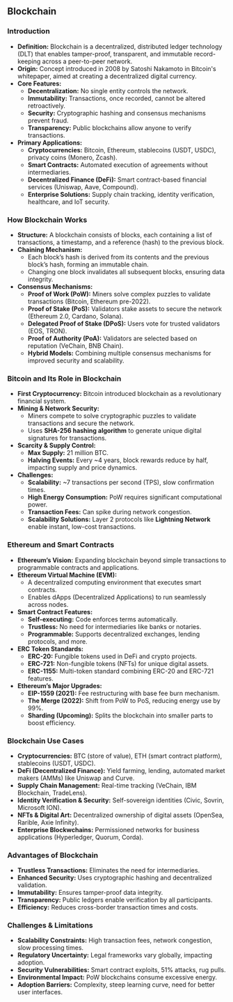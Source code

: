 ## Blockchain
### Introduction

- **Definition:** Blockchain is a decentralized, distributed ledger technology (DLT) that enables tamper-proof, transparent, and immutable record-keeping across a peer-to-peer network.
- **Origin:** Concept introduced in 2008 by Satoshi Nakamoto in Bitcoin's whitepaper, aimed at creating a decentralized digital currency.
- **Core Features:**
  - **Decentralization:** No single entity controls the network.
  - **Immutability:** Transactions, once recorded, cannot be altered retroactively.
  - **Security:** Cryptographic hashing and consensus mechanisms prevent fraud.
  - **Transparency:** Public blockchains allow anyone to verify transactions.
- **Primary Applications:**
  - **Cryptocurrencies:** Bitcoin, Ethereum, stablecoins (USDT, USDC), privacy coins (Monero, Zcash).
  - **Smart Contracts:** Automated execution of agreements without intermediaries.
  - **Decentralized Finance (DeFi):** Smart contract-based financial services (Uniswap, Aave, Compound).
  - **Enterprise Solutions:** Supply chain tracking, identity verification, healthcare, and IoT security.

### How Blockchain Works

- **Structure:** A blockchain consists of blocks, each containing a list of transactions, a timestamp, and a reference (hash) to the previous block.
- **Chaining Mechanism:**
  - Each block’s hash is derived from its contents and the previous block’s hash, forming an immutable chain.
  - Changing one block invalidates all subsequent blocks, ensuring data integrity.
- **Consensus Mechanisms:**
  - **Proof of Work (PoW):** Miners solve complex puzzles to validate transactions (Bitcoin, Ethereum pre-2022).
  - **Proof of Stake (PoS):** Validators stake assets to secure the network (Ethereum 2.0, Cardano, Solana).
  - **Delegated Proof of Stake (DPoS):** Users vote for trusted validators (EOS, TRON).
  - **Proof of Authority (PoA):** Validators are selected based on reputation (VeChain, BNB Chain).
  - **Hybrid Models:** Combining multiple consensus mechanisms for improved security and scalability.

### Bitcoin and Its Role in Blockchain

- **First Cryptocurrency:** Bitcoin introduced blockchain as a revolutionary financial system.
- **Mining & Network Security:**
  - Miners compete to solve cryptographic puzzles to validate transactions and secure the network.
  - Uses **SHA-256 hashing algorithm** to generate unique digital signatures for transactions.
- **Scarcity & Supply Control:**
  - **Max Supply:** 21 million BTC.
  - **Halving Events:** Every ~4 years, block rewards reduce by half, impacting supply and price dynamics.
- **Challenges:**
  - **Scalability:** ~7 transactions per second (TPS), slow confirmation times.
  - **High Energy Consumption:** PoW requires significant computational power.
  - **Transaction Fees:** Can spike during network congestion.
  - **Scalability Solutions:** Layer 2 protocols like **Lightning Network** enable instant, low-cost transactions.

### Ethereum and Smart Contracts

- **Ethereum’s Vision:** Expanding blockchain beyond simple transactions to programmable contracts and applications.
- **Ethereum Virtual Machine (EVM):**
  - A decentralized computing environment that executes smart contracts.
  - Enables dApps (Decentralized Applications) to run seamlessly across nodes.
- **Smart Contract Features:**
  - **Self-executing:** Code enforces terms automatically.
  - **Trustless:** No need for intermediaries like banks or notaries.
  - **Programmable:** Supports decentralized exchanges, lending protocols, and more.
- **ERC Token Standards:**
  - **ERC-20:** Fungible tokens used in DeFi and crypto projects.
  - **ERC-721:** Non-fungible tokens (NFTs) for unique digital assets.
  - **ERC-1155:** Multi-token standard combining ERC-20 and ERC-721 features.
- **Ethereum’s Major Upgrades:**
  - **EIP-1559 (2021):** Fee restructuring with base fee burn mechanism.
  - **The Merge (2022):** Shift from PoW to PoS, reducing energy use by 99%.
  - **Sharding (Upcoming):** Splits the blockchain into smaller parts to boost efficiency.

### Blockchain Use Cases

- **Cryptocurrencies:** BTC (store of value), ETH (smart contract platform), stablecoins (USDT, USDC).
- **DeFi (Decentralized Finance):** Yield farming, lending, automated market makers (AMMs) like Uniswap and Curve.
- **Supply Chain Management:** Real-time tracking (VeChain, IBM Blockchain, TradeLens).
- **Identity Verification & Security:** Self-sovereign identities (Civic, Sovrin, Microsoft ION).
- **NFTs & Digital Art:** Decentralized ownership of digital assets (OpenSea, Rarible, Axie Infinity).
- **Enterprise Blockwchains:** Permissioned networks for business applications (Hyperledger, Quorum, Corda).

### Advantages of Blockchain

- **Trustless Transactions:** Eliminates the need for intermediaries.
- **Enhanced Security:** Uses cryptographic hashing and decentralized validation.
- **Immutability:** Ensures tamper-proof data integrity.
- **Transparency:** Public ledgers enable verification by all participants.
- **Efficiency:** Reduces cross-border transaction times and costs.

### Challenges & Limitations

- **Scalability Constraints:** High transaction fees, network congestion, slow processing times.
- **Regulatory Uncertainty:** Legal frameworks vary globally, impacting adoption.
- **Security Vulnerabilities:** Smart contract exploits, 51% attacks, rug pulls.
- **Environmental Impact:** PoW blockchains consume excessive energy.
- **Adoption Barriers:** Complexity, steep learning curve, need for better user interfaces.
